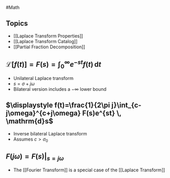 #Math 
## Topics
* [[Laplace Transform Properties]]
* [[Laplace Transform Catalog]]
* [[Partial Fraction Decomposition]]
## $\displaystyle \mathcal{L}\left[ f(t) \right]=F(s)=\int_{0}^{\infty} e^{-st}f(t) \, \mathrm{d}t$
* Unilateral Laplace transform
* $\displaystyle s=\sigma+j\omega$
* Bilateral version includes a $\displaystyle -\infty$ lower bound
## $\displaystyle f(t)=\frac{1}{2\pi j}\int_{c-j\omega}^{c+j\omega} F(s)e^{st} \, \mathrm{d}s$
* Inverse bilateral Laplace transform
* Assumes $\displaystyle c>{\sigma}_{0}$
## $\displaystyle F(j\omega)=F(s)|_{s=j\omega}$
* The [[Fourier Transform]] is a special case of the [[Laplace Transform]]